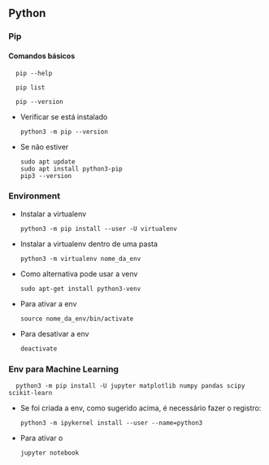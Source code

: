 ## Python

### Pip

#### Comandos básicos
      pip --help

      pip list
      
      pip --version

* Verificar se está instalado

      python3 -m pip --version

* Se não estiver

      sudo apt update
      sudo apt install python3-pip
      pip3 --version

### Environment

* Instalar a virtualenv

      python3 -m pip install --user -U virtualenv

* Instalar a virtualenv dentro de uma pasta

      python3 -m virtualenv nome_da_env

* Como alternativa pode usar a venv

      sudo apt-get install python3-venv

* Para ativar a env 

      source nome_da_env/bin/activate

* Para desativar a env

      deactivate
  
### Env para Machine Learning

      python3 -m pip install -U jupyter matplotlib numpy pandas scipy scikit-learn

* Se foi criada a env, como sugerido acima, é necessário fazer o registro:

      python3 -m ipykernel install --user --name=python3

* Para ativar o 
      
      jupyter notebook 
